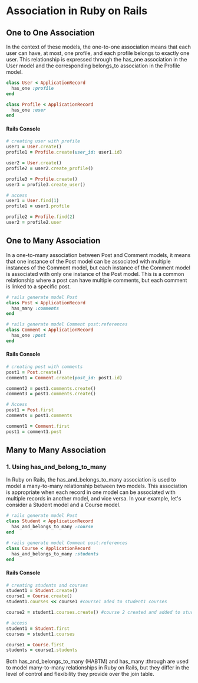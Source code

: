# Association in Ruby on Rails

## One to One Association

In the context of these models, the one-to-one association means that each user can have, at most, one profile, and each profile belongs to exactly one user. This relationship is expressed through the has_one association in the User model and the corresponding belongs_to association in the Profile model.

```ruby
class User < ApplicationRecord
  has_one :profile
end
```

```ruby
class Profile < ApplicationRecord
  has_one :user
end
```

#### Rails Console
```ruby
# creating user with profile
user1 = User.create()
profile1 = Profile.create(user_id: user1.id)

user2 = User.create()
profile2 = user2.create_profile()

profile3 = Profile.create()
user3 = profile3.create_user()

# access
user1 = User.find(1)
profile1 = user1.profile

profile2 = Profile.find(2)
user2 = profile2.user
```

## One to Many Association

In a one-to-many association between Post and Comment models, it means that one instance of the Post model can be associated with multiple instances of the Comment model, but each instance of the Comment model is associated with only one instance of the Post model. This is a common relationship where a post can have multiple comments, but each comment is linked to a specific post.

```ruby
# rails generate model Post
class Post < ApplicationRecord
  has_many :comments  
end
```

```ruby
# rails generate model Comment post:references
class Comment < ApplicationRecord
  has_one :post
end
```

#### Rails Console
```ruby
# creating post with comments
post1 = Post.create()
comment1 = Comment.create(post_id: post1.id)

comment2 = post1.comments.create()
comment3 = post1.comments.create()

# Access
post1 = Post.first
comments = post1.comments

comment1 = Comment.first
post1 = comment1.post
```

## Many to Many Association

### 1. Using has_and_belong_to_many
In Ruby on Rails, the has_and_belongs_to_many association is used to model a many-to-many relationship between two models. This association is appropriate when each record in one model can be associated with multiple records in another model, and vice versa. In your example, let's consider a Student model and a Course model.

```ruby
# rails generate model Post
class Student < ApplicationRecord
  has_and_belongs_to_many :course
end
```

```ruby
# rails generate model Comment post:references
class Course < ApplicationRecord
  has_and_belongs_to_many :students
end
```

#### Rails Console
```ruby
# creating students and courses
student1 = Student.create()
course1 = Course.create()
student1.courses << course1 #course1 aded to student1 courses

course2 = student1.courses.create() #course 2 created and added to student1

# access
student1 = Student.first
courses = student1.courses

course1 = Course.first
students = course1.students
```

Both has_and_belongs_to_many (HABTM) and has_many :through are used to model many-to-many relationships in Ruby on Rails, but they differ in the level of control and flexibility they provide over the join table.

